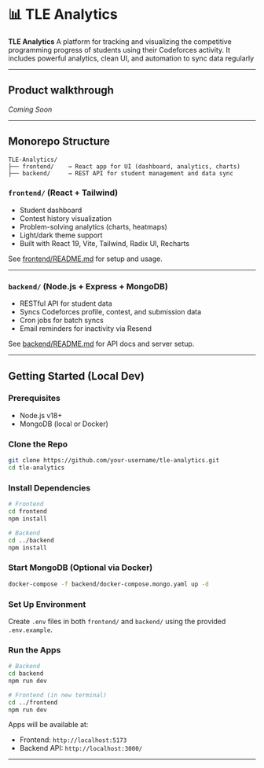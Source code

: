 
# 📊 TLE Analytics

**TLE Analytics** A platform for tracking and visualizing the competitive programming progress of students using their Codeforces activity. It includes powerful analytics, clean UI, and automation to sync data regularly

---

## Product walkthrough

*Coming Soon* 

---

## Monorepo Structure

```
TLE-Analytics/
├── frontend/    → React app for UI (dashboard, analytics, charts)
├── backend/     → REST API for student management and data sync
```

### `frontend/` (React + Tailwind)

* Student dashboard
* Contest history visualization
* Problem-solving analytics (charts, heatmaps)
* Light/dark theme support
* Built with React 19, Vite, Tailwind, Radix UI, Recharts

See [frontend/README.md](./frontend/README.md) for setup and usage.

---

###  `backend/` (Node.js + Express + MongoDB)

* RESTful API for student data
* Syncs Codeforces profile, contest, and submission data
* Cron jobs for batch syncs
* Email reminders for inactivity via Resend

See [backend/README.md](./backend/README.md) for API docs and server setup.

---

##  Getting Started (Local Dev)

### Prerequisites

* Node.js v18+
* MongoDB (local or Docker)

### Clone the Repo

```bash
git clone https://github.com/your-username/tle-analytics.git
cd tle-analytics
```

### Install Dependencies

```bash
# Frontend
cd frontend
npm install

# Backend
cd ../backend
npm install
```

### Start MongoDB (Optional via Docker)

```bash
docker-compose -f backend/docker-compose.mongo.yaml up -d
```

### Set Up Environment

Create `.env` files in both `frontend/` and `backend/` using the provided `.env.example`.

### Run the Apps

```bash
# Backend
cd backend
npm run dev

# Frontend (in new terminal)
cd ../frontend
npm run dev
```

Apps will be available at:

* Frontend: `http://localhost:5173`
* Backend API: `http://localhost:3000/`

---



